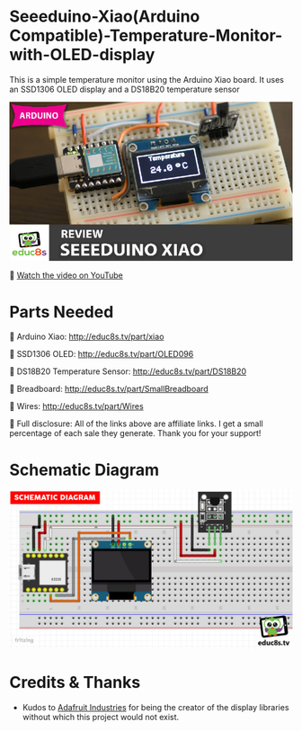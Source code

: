 # Seeeduino-Xiao(Arduino Compatible)-Temperature-Monitor-with-OLED-display
This is a simple temperature monitor using the Arduino Xiao board. It uses an SSD1306 OLED display and a DS18B20 temperature sensor

<p align="center">
  <img src="Arduino_Xiao_Review.jpg" alt="Xiao Temperature Monitor" width="800">
</p>

🎥 [Watch the video on YouTube](https://www.youtube.com/watch?v=6PhkWQM3U6Q)


# Parts Needed
🛒 Arduino Xiao: http://educ8s.tv/part/xiao

🛒 SSD1306 OLED: http://educ8s.tv/part/OLED096

🛒 DS18B20 Temperature Sensor: http://educ8s.tv/part/DS18B20

🛒 Breadboard: http://educ8s.tv/part/SmallBreadboard

🛒 Wires: http://educ8s.tv/part/Wires

💖 Full disclosure: All of the links above are affiliate links. I get a small percentage of each sale they generate. Thank you for your support!

# Schematic Diagram

<p align="center">
  <img src="SchematicXiao.jpg" alt="Scematic Diagram" width="640">
</p>


# Credits & Thanks

  - Kudos to [Adafruit Industries](https://github.com/adafruit) for being the creator of the display libraries without which this project would not exist.

